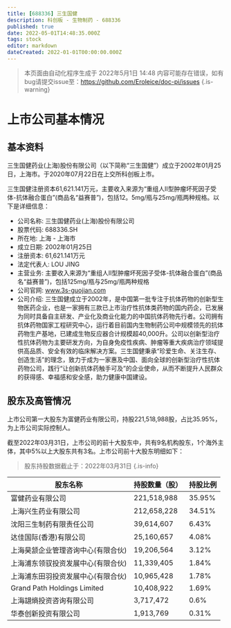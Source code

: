 ```yaml
---
title: [688336] 三生国健
description: 科创板 - 生物制药 - 688336
published: true
date: 2022-05-01T14:48:35.000Z
tags: stock
editor: markdown
dateCreated: 2022-01-01T00:00:00.000Z
---
```


> 本页面由自动化程序生成于 2022年5月1日 14:48
> 内容可能存在错误，如有bug请提交issue至：https://github.com/Eroleice/doc-pi/issues
{.is-warning}

# 上市公司基本情况

## 基本资料

三生国健药业(上海)股份有限公司（以下简称“三生国健”）成立于2002年01月25日，上海市。于2020年07月22日在上交所科创板上市。

三生国健注册资本61,621.141万元，主要收入来源为“重组人II型肿瘤坏死因子受体-抗体融合蛋白”(商品名“益赛普”)，包括12。5mg/瓶与25mg/瓶两种规格。以下是详细信息：

- 公司名称: 三生国健药业(上海)股份有限公司
- 股票代码: 688336.SH
- 所在地: 上海 - 上海市
- 成立日期: 2002年01月25日
- 注册资本: 61,621.141万元
- 法定代表人: LOU JING
- 主营业务: 主要收入来源为“重组人II型肿瘤坏死因子受体-抗体融合蛋白”(商品名“益赛普”)，包括125mg/瓶与25mg/瓶两种规格
- 公司官网: www.3s-guojian.com
- 公司介绍: 三生国健成立于2002年，是中国第一批专注于抗体药物的创新型生物医药企业，也是一家拥有三款已上市治疗性抗体类药物的国内药企，已发展为同时具备自主研发、产业化及商业化能力的中国抗体药物先行者。公司拥有抗体药物国家工程研究中心，运行着目前国内生物制药公司中规模领先的抗体药物生产基地，已建成生物反应器合计规模超40,000升。公司以创新型治疗性抗体药物为主要研发方向，为自身免疫性疾病、肿瘤等重大疾病治疗领域提供高品质、安全有效的临床解决方案。三生国健秉承“珍爱生命、关注生存、创造生活”的理念，致力于成为一家惠及中国、面向全球的创新型治疗性抗体药物公司，践行“让创新抗体药触手可及”的企业使命，从而不断提升人民群众的获得感、幸福感和安全感，助力健康中国建设。


## 股东及高管情况

上市公司第一大股东为富健药业有限公司，持股221,518,988股，占比35.95%，为上市公司实际控制人。

截至2022年03月31日，上市公司的前十大股东中，共有9名机构股东，1个海外主体，其中5%以上大股东共有3名。上市公司前十大股东明细如下：

> 股东持股数据截止于：2022年03月31日
{.is-info}

| 股东名称 | 持股数量（股） | 持股比例 |
| --- | --- | --- |
| 富健药业有限公司 | 221,518,988 | 35.95% |
| 上海兴生药业有限公司 | 212,658,228 | 34.51% |
| 沈阳三生制药有限责任公司 | 39,614,607 | 6.43% |
| 达佳国际(香港)有限公司 | 25,160,657 | 4.08% |
| 上海昊颔企业管理咨询中心(有限合伙) | 19,206,564 | 3.12% |
| 上海浦东领驭投资发展中心(有限合伙) | 11,339,405 | 1.84% |
| 上海浦东田羽投资发展中心(有限合伙) | 10,965,428 | 1.78% |
| Grand Path   Holdings Limited | 10,408,922 | 1.69% |
| 上海翃熵投资咨询有限公司 | 3,717,472 | 0.6% |
| 华泰创新投资有限公司 | 1,913,769 | 0.31% |





